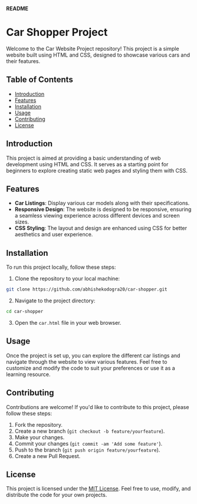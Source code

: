 **README**

# Car Shopper Project

Welcome to the Car Website Project repository! This project is a simple website built using HTML and CSS, designed to showcase various cars and their features.

## Table of Contents

- [Introduction](#introduction)
- [Features](#features)
- [Installation](#installation)
- [Usage](#usage)
- [Contributing](#contributing)
- [License](#license)

## Introduction

This project is aimed at providing a basic understanding of web development using HTML and CSS. It serves as a starting point for beginners to explore creating static web pages and styling them with CSS.

## Features

- **Car Listings**: Display various car models along with their specifications.
- **Responsive Design**: The website is designed to be responsive, ensuring a seamless viewing experience across different devices and screen sizes.
- **CSS Styling**: The layout and design are enhanced using CSS for better aesthetics and user experience.

## Installation

To run this project locally, follow these steps:

1. Clone the repository to your local machine:

```bash
git clone https://github.com/abhishekodogra20/car-shopper.git
```

2. Navigate to the project directory:

```bash
cd car-shopper
```

3. Open the `car.html` file in your web browser.

## Usage

Once the project is set up, you can explore the different car listings and navigate through the website to view various features. Feel free to customize and modify the code to suit your preferences or use it as a learning resource.

## Contributing

Contributions are welcome! If you'd like to contribute to this project, please follow these steps:

1. Fork the repository.
2. Create a new branch (`git checkout -b feature/yourfeature`).
3. Make your changes.
4. Commit your changes (`git commit -am 'Add some feature'`).
5. Push to the branch (`git push origin feature/yourfeature`).
6. Create a new Pull Request.

## License

This project is licensed under the [MIT License](LICENSE). Feel free to use, modify, and distribute the code for your own projects.
